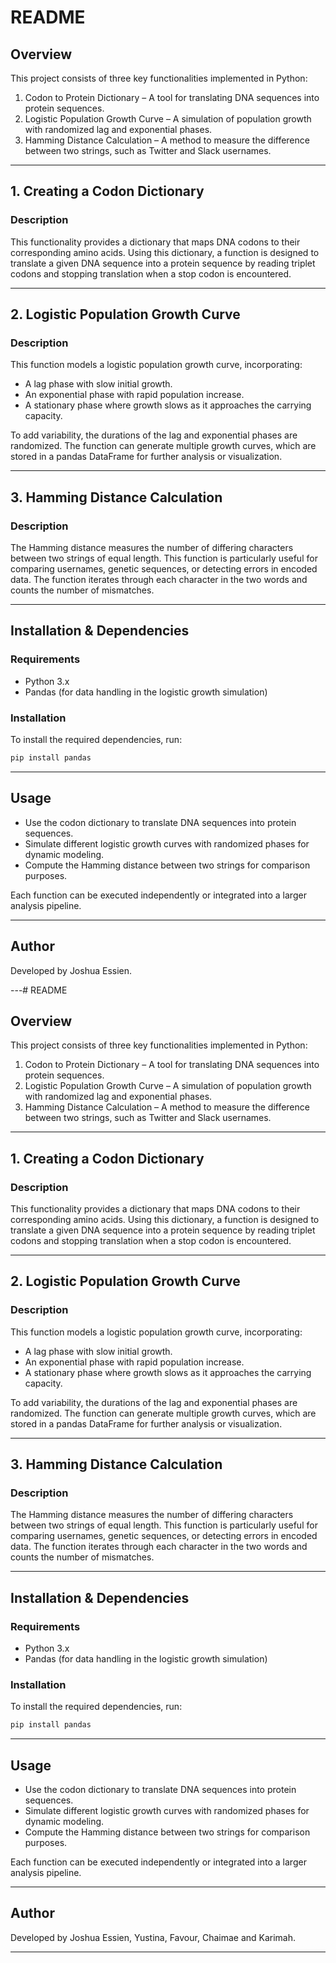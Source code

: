 # README

## Overview
This project consists of three key functionalities implemented in Python:
1. Codon to Protein Dictionary – A tool for translating DNA sequences into protein sequences.
2. Logistic Population Growth Curve – A simulation of population growth with randomized lag and exponential phases.
3. Hamming Distance Calculation – A method to measure the difference between two strings, such as Twitter and Slack usernames.

---

## 1. Creating a Codon Dictionary

### Description
This functionality provides a dictionary that maps DNA codons to their corresponding amino acids. Using this dictionary, a function is designed to translate a given DNA sequence into a protein sequence by reading triplet codons and stopping translation when a stop codon is encountered.

---

## 2. Logistic Population Growth Curve

### Description
This function models a logistic population growth curve, incorporating:
- A lag phase with slow initial growth.
- An exponential phase with rapid population increase.
- A stationary phase where growth slows as it approaches the carrying capacity.

To add variability, the durations of the lag and exponential phases are randomized. The function can generate multiple growth curves, which are stored in a pandas DataFrame for further analysis or visualization.

---

## 3. Hamming Distance Calculation

### Description
The Hamming distance measures the number of differing characters between two strings of equal length. This function is particularly useful for comparing usernames, genetic sequences, or detecting errors in encoded data. The function iterates through each character in the two words and counts the number of mismatches.

---

## Installation & Dependencies
### Requirements
- Python 3.x
- Pandas (for data handling in the logistic growth simulation)

### Installation
To install the required dependencies, run:
```bash
pip install pandas
```

---

## Usage
- Use the codon dictionary to translate DNA sequences into protein sequences.
- Simulate different logistic growth curves with randomized phases for dynamic modeling.
- Compute the Hamming distance between two strings for comparison purposes.

Each function can be executed independently or integrated into a larger analysis pipeline.

---

## Author
Developed by Joshua Essien.

---# README

## Overview
This project consists of three key functionalities implemented in Python:
1. Codon to Protein Dictionary – A tool for translating DNA sequences into protein sequences.
2. Logistic Population Growth Curve – A simulation of population growth with randomized lag and exponential phases.
3. Hamming Distance Calculation – A method to measure the difference between two strings, such as Twitter and Slack usernames.

---

## 1. Creating a Codon Dictionary

### Description
This functionality provides a dictionary that maps DNA codons to their corresponding amino acids. Using this dictionary, a function is designed to translate a given DNA sequence into a protein sequence by reading triplet codons and stopping translation when a stop codon is encountered.

---

## 2. Logistic Population Growth Curve

### Description
This function models a logistic population growth curve, incorporating:
- A lag phase with slow initial growth.
- An exponential phase with rapid population increase.
- A stationary phase where growth slows as it approaches the carrying capacity.

To add variability, the durations of the lag and exponential phases are randomized. The function can generate multiple growth curves, which are stored in a pandas DataFrame for further analysis or visualization.

---

## 3. Hamming Distance Calculation

### Description
The Hamming distance measures the number of differing characters between two strings of equal length. This function is particularly useful for comparing usernames, genetic sequences, or detecting errors in encoded data. The function iterates through each character in the two words and counts the number of mismatches.

---

## Installation & Dependencies
### Requirements
- Python 3.x
- Pandas (for data handling in the logistic growth simulation)

### Installation
To install the required dependencies, run:
```bash
pip install pandas
```

---

## Usage
- Use the codon dictionary to translate DNA sequences into protein sequences.
- Simulate different logistic growth curves with randomized phases for dynamic modeling.
- Compute the Hamming distance between two strings for comparison purposes.

Each function can be executed independently or integrated into a larger analysis pipeline.

---

## Author
Developed by Joshua Essien, Yustina, Favour, Chaimae and Karimah.

---
